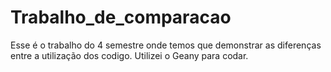 # Trabalho_de_comparacao
Esse é o trabalho do 4 semestre onde temos que demonstrar as diferenças entre a utilização dos codigo.
Utilizei o Geany para codar.
